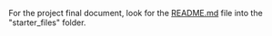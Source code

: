 
For the project final document, look for the [README.md](./starter_files/README.md) file into the "starter_files" folder.
